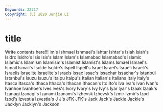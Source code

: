 ```yaml
---
Keywords: 22217
Copyright: (C) 2020 Junjie Li
---
```


# title

Write contents here!!!
im's 
Ishmael 
Ishmael's 
Ishtar 
Ishtar's 
Isiah 
Isiah's 
Isidro
Isidro's 
Isis 
Isis's 
Islam 
Islam's 
Islamabad 
Islamabad's 
Islamic 
Islamic's 
Islamism
Islamism's 
Islamist 
Islamist's 
Islams 
Ismael 
Ismael's 
Ismail 
Ismail's 
Isolde 
Isolde's
Ispell 
Ispell's 
Israel 
Israel's 
Israeli 
Israeli's 
Israelis 
Israelite 
Israelite's 
Israels
Issac 
Issac's 
Issachar 
Issachar's 
Istanbul 
Istanbul's 
Isuzu 
Isuzu's 
Itaipu 
Itaipu's
Italian 
Italian's 
Italians 
Italy 
Italy's 
Itasca 
Itasca's 
Ithaca 
Ithaca's 
Ithacan
Ithacan's 
Ito 
Ito's 
Iva 
Iva's 
Ivan 
Ivan's 
Ivanhoe 
Ivanhoe's 
Ives
Ives's 
Ivory 
Ivory's 
Ivy 
Ivy's 
Iyar 
Iyar's 
Izaak 
Izaak's 
Izanagi
Izanagi's 
Izanami 
Izanami's 
Izhevsk 
Izhevsk's 
Izmir 
Izmir's 
Izod 
Izod's 
Izvestia
Izvestia's 
J 
J's 
JFK 
JFK's 
Jack 
Jack's 
Jackie 
Jackie's 
Jacklyn
Jacklyn's 
Jackson 
